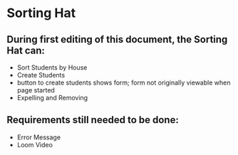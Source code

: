 # Sorting Hat

## During first editing of this document, the Sorting Hat can:
- Sort Students by House
- Create Students
- button to create students shows form; form not originally viewable when page started
- Expelling and Removing
## Requirements still needed to be done:
- Error Message
- Loom Video